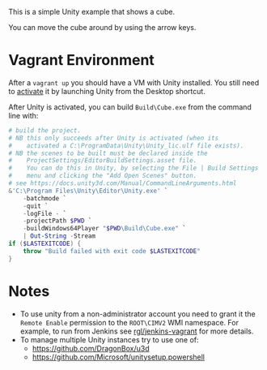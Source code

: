 This is a simple Unity example that shows a cube.

You can move the cube around by using the arrow keys.

# Vagrant Environment

After a `vagrant up` you should have a VM with Unity installed. You still need to
[activate](https://docs.unity3d.com/Manual/LicensesAndActivation.html) it by
launching Unity from the Desktop shortcut.

After Unity is activated, you can build `Build\Cube.exe` from the command line with:

```powershell
# build the project.
# NB this only succeeds after Unity is activated (when its
#    activated a C:\ProgramData\Unity\Unity_lic.ulf file exists).
# NB the scenes to be built must be declared inside the
#    ProjectSettings/EditorBuildSettings.asset file.
#    You can do this in Unity, by selecting the File | Build Settings
#    menu and clicking the "Add Open Scenes" button.
# see https://docs.unity3d.com/Manual/CommandLineArguments.html
&'C:\Program Files\Unity\Editor\Unity.exe' `
    -batchmode `
    -quit `
    -logFile - `
    -projectPath $PWD `
    -buildWindows64Player "$PWD\Build\Cube.exe" `
    | Out-String -Stream
if ($LASTEXITCODE) {
    throw "Build failed with exit code $LASTEXITCODE"
}
```

# Notes

* To use unity from a non-administrator account you need to grant it the `Remote Enable` permission to the `ROOT\CIMV2` WMI namespace. For example, to run from Jenkins see [rgl/jenkins-vagrant](https://github.com/rgl/jenkins-vagrant/blob/master/windows/provision-unity.ps1) for more details.
* To manage multiple Unity instances try to use one of:
  * https://github.com/DragonBox/u3d
  * https://github.com/Microsoft/unitysetup.powershell
